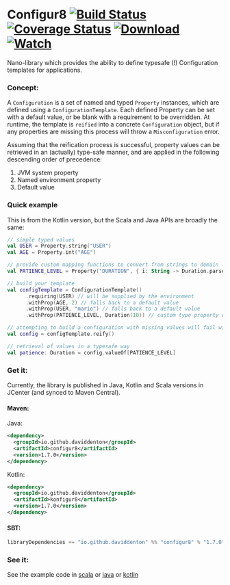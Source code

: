 Configur8 [![Build Status](https://api.travis-ci.org/daviddenton/configur8.svg)](https://travis-ci.org/daviddenton/configur8) [![Coverage Status](https://coveralls.io/repos/daviddenton/configur8/badge.svg?branch=master)](https://coveralls.io/r/daviddenton/configur8?branch=master) [![Download](https://api.bintray.com/packages/daviddenton/maven/configur8/images/download.svg) ](https://bintray.com/daviddenton/maven/configur8/_latestVersion) [ ![Watch](https://www.bintray.com/docs/images/bintray_badge_color.png) ](https://bintray.com/daviddenton/maven/configur8/view?source=watch)
=========

Nano-library which provides the ability to define typesafe (!) Configuration templates for applications.

### Concept:
A ```Configuration``` is a set of named and typed ```Property``` instances, which are defined using a  ```ConfigurationTemplate```.
Each defined Property can be set with a default value, or be blank with a requirement to be overridden. At runtime, the template is ```reified``` into a concrete ```Configuration``` object, but if any properties are missing this process will throw a ```Misconfiguration``` error.

Assuming that the reification process is successful, property values can be retrieved in an (actually) type-safe manner, and are applied in the following descending order of precedence:

1. JVM system property
2. Named environment property
3. Default value

### Quick example
This is from the Kotlin version, but the Scala and Java APIs are broadly the same:
```kotlin
// simple typed values
val USER = Property.string("USER")
val AGE = Property.int("AGE")

// provide custom mapping functions to convert from strings to domain
val PATIENCE_LEVEL = Property("DURATION", { i: String -> Duration.parse(i) }, { it.describe() })

// build your template
val configTemplate = ConfigurationTemplate()
      .requiring(USER) // will be supplied by the environment
      .withProp(AGE, 2) // falls back to a default value
      .withProp(USER, "mario") // falls back to a default value
      .withProp(PATIENCE_LEVEL, Duration(10)) // custom type property with default

// attempting to build a configuration with missing values will fail with a Misconfiguration exception
val config = configTemplate.reify()

// retrieval of values in a typesafe way
val patience: Duration = config.valueOf[PATIENCE_LEVEL]
```

### Get it:
Currently, the library is published in Java, Kotlin and Scala versions in JCenter (and synced to Maven Central).

#### Maven:
Java:
```XML
<dependency>
  <groupId>io.github.daviddenton</groupId>
  <artifactId>configur8</artifactId>
  <version>1.7.0</version>
</dependency>
```

Kotlin:
```XML
<dependency>
  <groupId>io.github.daviddenton</groupId>
  <artifactId>konfigur8</artifactId>
  <version>1.7.0</version>
</dependency>
```

#### SBT:
```scala
libraryDependencies += "io.github.daviddenton" %% "configur8" % "1.7.0"
```

### See it:
See the example code in [scala](https://github.com/daviddenton/configur8/tree/master/scala/src/test/scala/examples) or [java](https://github.com/daviddenton/configur8/tree/master/java/src/test/java/examples) or [kotlin](https://github.com/daviddenton/configur8/tree/master/kotlin/src/test/kotlin/examples)
